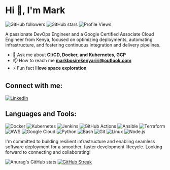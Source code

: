 # Hi 👋, I'm Mark

![GitHub followers](https://img.shields.io/github/followers/markbosire?color=236ad3&label=Followers&logo=GitHub&style=for-the-badge)
![GitHub stars](https://img.shields.io/github/stars/markbosire?color=f5d03a&label=Stars&logo=github&style=for-the-badge)
![Profile Views](https://komarev.com/ghpvc/?username=markbosire&color=blueviolet&style=for-the-badge)

A passionate DevOps Engineer and a Google Certified Associate Cloud Engineer from Kenya, focused on optimizing deployments, automating infrastructure, and fostering continuous integration and delivery pipelines.

- 💬 Ask me about **CI/CD, Docker, and Kubernetes, GCP**
- 📫 How to reach me **markbosirekenyariri@outlook.com**
- ⚡ Fun fact **I love space exploration**

## Connect with me:
[![LinkedIn](https://img.shields.io/badge/LinkedIn-Connect-blue?logo=linkedin&style=for-the-badge)](https://www.linkedin.com/in/mark-bosire-54915b2b2/)


## Languages and Tools:

![Docker](https://img.shields.io/badge/Docker-2496ED?logo=docker&logoColor=white&style=for-the-badge)
![Kubernetes](https://img.shields.io/badge/Kubernetes-326CE5?logo=kubernetes&logoColor=white&style=for-the-badge)
![Jenkins](https://img.shields.io/badge/Jenkins-D24939?logo=jenkins&logoColor=white&style=for-the-badge)
![GitHub Actions](https://img.shields.io/badge/GitHub%20Actions-2088FF?logo=github-actions&logoColor=white&style=for-the-badge)
![Ansible](https://img.shields.io/badge/Ansible-EE0000?logo=ansible&logoColor=white&style=for-the-badge)
![Terraform](https://img.shields.io/badge/Terraform-623CE4?logo=terraform&logoColor=white&style=for-the-badge)
![AWS](https://img.shields.io/badge/AWS-FF9900?logo=amazon-aws&logoColor=white&style=for-the-badge)
![Google Cloud](https://img.shields.io/badge/Google%20Cloud-4285F4?logo=google-cloud&logoColor=white&style=for-the-badge)
![Python](https://img.shields.io/badge/Python-3776AB?logo=python&logoColor=white&style=for-the-badge)
![Bash](https://img.shields.io/badge/Bash-4EAA25?logo=gnu-bash&logoColor=white&style=for-the-badge)
![Git](https://img.shields.io/badge/Git-F05032?logo=git&logoColor=white&style=for-the-badge)
![Linux](https://img.shields.io/badge/Linux-FCC624?logo=linux&logoColor=black&style=for-the-badge)
![Node.js](https://img.shields.io/badge/Node.js-339933?logo=node.js&logoColor=white&style=for-the-badge)


I'm committed to building resilient infrastructure and enabling seamless software deployment for a smoother, faster development lifecycle. Looking forward to connecting and collaborating!

![Anurag's GitHub stats](https://github-readme-stats.vercel.app/api?username=markbosire&show_icons=true&theme=codeSTACKr)
[![GitHub Streak](https://streak-stats.demolab.com/?user=markbosire)](https://git.io/streak-stats)
